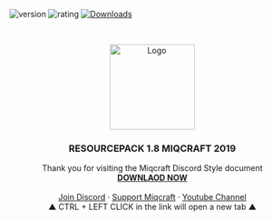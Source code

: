 ![version](https://img.shields.io/badge/version-1.0.0-brightgreen)
![rating](https://img.shields.io/badge/rating-★★★★☆-brightgreen)
[![Downloads](https://pepy.tech/badge/video2tfrecord/week)](https://pepy.tech/project/video2tfrecord/week)
<!-- PROJECT LOGO -->
<br />
<p align="center">
    <img src="https://user-images.githubusercontent.com/45894054/66696525-f222fd00-ecf6-11e9-8ad0-960423ca21fc.png" alt="Logo" width="150" height="150">

  <h3 align="center">RESOURCEPACK 1.8 MIQCRAFT 2019</h3>

  <p align="center">
    Thank you for visiting the Miqcraft Discord Style document
    <br />
    <a href="https://github.com/MIQCRAFT/Resourcepack-Miqcraft-2019-New/files/3720279/fResourpack.eMiqcraft.f2019.zip"><strong>DOWNLAOD NOW</strong></a>
    <br />
    <br />
    <a href="https://discord.me/miqcraft">Join Discord</a>
    ·
    <a href="https://www.instagram.com/miqcraft_/">Support Miqcraft</a>
    ·
    <a href="https://www.youtube.com/c/MIQCRAFT_">Youtube Channel</a>
    <br />
    ▲ CTRL + LEFT CLICK in the link will open a new tab ▲
  </p>
</p>
<br />
